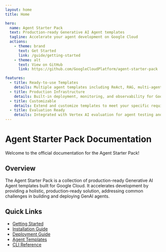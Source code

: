 ```yaml
---
layout: home
title: Home

hero:
  name: Agent Starter Pack
  text: Production-ready Generative AI Agent templates
  tagline: Accelerate your agent development on Google Cloud
  actions:
    - theme: brand
      text: Get Started
      link: /guide/getting-started
    - theme: alt
      text: View on GitHub
      link: https://github.com/GoogleCloudPlatform/agent-starter-pack

features:
  - title: Ready-to-use Templates
    details: Multiple agent templates including ReAct, RAG, multi-agent, and multimodal capabilities
  - title: Production Infrastructure
    details: Built-in deployment, monitoring, and observability for Google Cloud
  - title: Customizable
    details: Extend and customize templates to meet your specific requirements
  - title: Evaluation Ready
    details: Integrated with Vertex AI evaluation for agent testing and improvement
---
```


# Agent Starter Pack Documentation

Welcome to the official documentation for the Agent Starter Pack!

## Overview

The Agent Starter Pack is a collection of production-ready Generative AI Agent templates built for Google Cloud. It accelerates development by providing a holistic, production-ready solution, addressing common challenges in building and deploying GenAI agents.

## Quick Links

- [Getting Started](/guide/getting-started)
- [Installation Guide](/guide/installation)
- [Deployment Guide](/guide/deployment)
- [Agent Templates](/agents/)
- [CLI Reference](/cli/)
